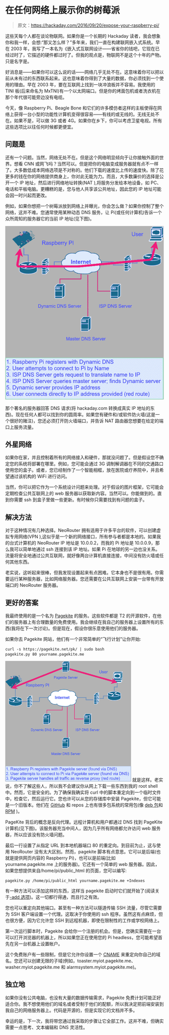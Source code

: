 # 在任何网络上展示你的树莓派

> 原文：<https://hackaday.com/2016/09/20/expose-your-raspberry-pi/>

这些天每个人都在谈论物联网。如果你是一个长期的 Hackaday 读者，我会想象你和我一样，会想:“那又怎么样？”多年来，我们一直在构建联网嵌入式系统。早在 2003 年，我写了一本名为《嵌入式互联网设计——省省你的钱吧，它现在已经过时了，它描述的硬件都过时了。但我的观点是，物联网不是这个十年的产物。只是名字是。

好消息是——如果你可以这么说的话——网络几乎无处不在。这意味着你可以把以前从未有过的东西联系起来。这也意味着你得到了大量的数据，你必须找到一个使用的理由。早在 2003 年，要在互联网上找到一块冲浪板并不容易。我使用的 TINI 板(后来命名为 MxTNI)有一个以太网端口。但是你的烤面包机或者洗衣机在那个年代很可能旁边没有电缆。

今天，像 Raspberry Pi、Beagle Bone 和它们的许多模仿者这样的主板使得在网络上获得一台小型的功能性计算机变得很容易——有线的或无线的。无线无处不在。如果不是，可以做 3G 或者 4G。如果你在乡下，你可以考虑卫星电视。所有这些选项比以往任何时候都更便宜。

## 问题是

还有一个问题。当然，网络无处不在。但是这个网络明显倾向于让你接触外面的世界。想看 CNN 或网飞吗？当然可以。但是把你的电脑变成服务器就有点不一样了。大多数低成本网络选项是不对称的。他们下载的速度比上传的速度快。除了花更多的钱在你的网络提供商身上，你对此无能为力。而且，大多数廉价的选择是公开一个 IP 地址，然后进行网络地址转换(NAT ),将服务分发给本地设备，如 PC、电话和平板电脑。更糟糕的是，您与他人共享该公共地址，因此您的 IP 地址可能会因一时兴起而更改。

例如，如果你想把一个树莓派放到网络上并曝光，你会怎么做？如果你控制了整个网络，这并不难。您通常使用某种动态 DNS 服务，让 Pi(或任何计算机)告诉一个众所周知的服务器它的当前 IP 地址(见下图)。

[![NetworkDiagram1](img/1497d71dc104c2cc4191f578b7e56b2f.png)](https://hackaday.com/wp-content/uploads/2016/09/networkdiagram1.png)

那个著名的服务器回答 DNS 请求(将 hackaday.com 转换成真实 IP 地址的东西)。现在任何人都可以找到你的圆周率。如果您有硬件和/或软件防火墙(这是一个很好的赌注)，您还必须打开防火墙端口，并告诉 NAT 路由器您想要在给定的端口上服务流量。

## 外星网络

如果你在家，并且控制着所有的网络接入和硬件，那就没问题了。但是假设您不确定您的系统将部署在哪里。例如，您可能会通过 3G 调制解调器在不同的交通路口使用您的盒子。或者，您已经制作了一个智能相框，放在医院或疗养院中，并且希望通过该机构的 WiFi 进行访问。

当然，你可以把它作为一个系统设计问题来处理。对于假设的图片框架，它可能会定期检查公共互联网上的 web 服务器以获取新内容。当然可以。你能做到的。直到你需要 ssh 到盒子里做一些更新。有时候你只需要找到有问题的盒子。

## 解决方法

对于这种情况有几种选择。NeoRouter 拥有适用于许多平台的软件，可以创建虚拟专用网络(VPN ),这似乎是一个新的网络接口，所有参与者都是本地的。如果我的台式计算机的 NeoRouter IP 地址是 10.0.0.2，而我的 Pi 地址是 10.0.0.9，那么我可以简单地通过 ssh 连接到该 IP 地址。如果 Pi 在地球的另一边也没关系。流量将安全地通过公共互联网，就好像两台计算机直接连接，中间没有防火墙或任何其他东西。

老实说，这听起来很棒，但我发现设置起来有点困难。它本身也不是很有用。你需要运行某种服务器，比如网络服务器。您还需要在公共互联网上安装一台带有开放端口的 NeoRouter 服务器。

## 更好的答案

我最终使用的是一个名为 [Pagekite](https://pagekite.net/) 的服务。这些软件都是 T2 的开源软件，在他们的服务器上有合理数量的免费使用。我会继续在我自己的服务器上设置所有的东西(我将在下一次讨论)。但是现在，假设你很乐意使用他们的服务器。

如果你去 Pagekite 网站，他们有一个非常简单的“飞行计划”让你开始:

```
curl -s https://pagekite.net/pk/ | sudo bash
pagekite.py 80 yourname.pagekite.me
```

[![networkdiagram2-redo](img/3ca0fbda7b68e51c3782474d58965793.png)](https://hackaday.com/wp-content/uploads/2016/09/networkdiagram2-redo.png) 就是这样。老实说，你不了解这些人，所以我不会建议你从网上下载一些东西到我的 root shell 中。然而，它是安全的。为了确保我确实将 curl 中的脚本重定向到一个临时文件中，检查它，然后运行它。您也许可以从您的存储库中安装 Pagekite，但它可能是一个旧版本。他们在 [GitHub](https://github.com/pagekite/PyPagekite) 和 repos 上也有很多包系统的常用包(像 [deb 包](https://pagekite.net/wiki/Howto/GNULinux/DebianPackage/)和 [RPM](https://pagekite.net/wiki/Howto/GNULinux/RpmPackage/) )。

PageKite 背后的概念是反向代理。远程计算机和用户都通过 DNS 找到 PageKite 计算机(见下图)。该服务器充当中间人，因为几乎所有网络都允许访问 web 服务器，所以应该没有防火墙问题。

最后一行设置了从指定 URL 到本地机器端口 80 的重定向。到目前为止，这与使用 NeoRouter 没有太大区别。然而，pagekite 脚本有点意思。它可以是后端(也就是提供网页内容的 Raspberry Pi)，也可以是前端(比如 yourname.pagekite.me 上的服务器)。它还有一个简单的 web 服务器。因此，如果您想提供来自/home/pi/public_html 的页面，您可以编写:

```
pagekite.py /home/pi/public_html yourname.pagekite.me +Indexes
```

有一种方法可以添加这样的东西，这样当 pagekite 启动时它们就开始了(阅读关于[-add 选项](https://pagekite.net/wiki/Floss/TechnicalManual/))。这一切都行得通，而且行之有效。

您也可以重定向其他端口。甚至有一种方法可以隧道传输 SSH 流量，尽管它需要为 SSH 客户端设置一个代理。这取决于你使用的 ssh 程序。虽然这有点麻烦，但也很方便，因为它允许您 SSH 到远程机器，即使在限制性的工作或学校网络上。

第一次运行脚本时，Pagekite 会给你一个注册的机会。但是，您确实需要在一台可以打开浏览器的机器上，所以如果您正在使用您的 Pi headless，您可能希望首先在另一台机器上设置帐户。

这个免费账户有一些限制，但是它允许你设置一个 [CNAME](https://pagekite.net/wiki/Howto/CnamePageKites/) 来重定向你自己的域名。您还可以创建无限的子域(例如，toaster.myiot.pagekite.me、washer.myiot.pagekite.me 和 alarmsystem.myiot.pagekite.me)。

## 独立地

如果你没有公共电脑，也没有大量的数据传输需求，Pagekite 免费计划可能正好适合你。我不想使用他们的域名或者受制于他们的配额，所以我决定把前端安装到我自己的网络服务器上。代码是开源的，但是实现它的文档并不多。

幸运的是，下一次，我将带您通过我采取的步骤让它全部工作。这并不难，但确实需要一点思考、文本编辑和 DNS 灵活性。